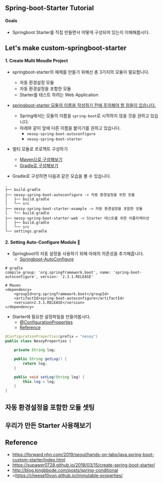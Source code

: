 ## Spring-boot-Starter Tutorial
#### Goals
- Springboot Starter를 직접 만들면서 어떻게 구성되어 있는지 이해해봅시다.

## Let's make custom-springboot-starter
#### 1. Create Multi Moudle Project
- springboot-starter의 예제를 만들기 위해선 총 3가지의 모듈이 필요합니다.
    - 자동 환경설정 모듈
    - 자동 환경설정을 포함한 모듈
    - Starter를 테스트 하려는 Web Application
- [springboot-starter 모듈의 이름을 작성하기 전에 주의해야 할 점들이 있습니다.](https://docs.spring.io/autorepo/docs/spring-boot/2.0.0.M3/reference/html/boot-features-developing-auto-configuration.html#boot-features-custom-starter-naming)
    - Spring에서는 모듈의 이름을 `spring-boot`로 시작하지 않을 것을 권하고 있습니다.
    - 아래와 같이 앞에 다른 이름을 붙이기를 권하고 있습니다.
        - `nesoy-spring-boot-autoconfigure`
        - `nesoy-spring-boot-starter`
- 멀티 모듈로 프로젝트 구성하기
    - [Maven으로 구성해보기](https://taetaetae.github.io/2020/01/19/spring-boot-maven-multi-module/)
    - [Gradle로 구성해보기](https://jojoldu.tistory.com/123)

- Gradle로 구성하면 다음과 같은 모습을 볼 수 있습니다.
```shell script
.
├── build.gradle
├── nesoy-spring-boot-autoconfigure -> 자동 환경설정을 위한 모듈
│   ├── build.gradle
│   └── src
├── nesoy-spring-boot-starter-example -> 자동 환경설정을 포함한 모듈
│   └── build.gradle
├── nesoy-spring-boot-starter-web -> Starter 테스트를 위한 어플리케이션
│   ├── build.gradle
│   └── src
└── settings.gradle
```

#### 2. Setting Auto-Configure Module 🐳
- Springboot의 자동 설정을 사용하기 위해 아래의 의존성을 추가해줍니다.
    - [Springboot-AutoConfigure](https://mvnrepository.com/artifact/org.springframework.boot/spring-boot-autoconfigure)

```shell script
# gradle
compile group: 'org.springframework.boot', name: 'spring-boot-autoconfigure', version: '2.3.1.RELEASE'

# Maven
<dependency>
    <groupId>org.springframework.boot</groupId>
    <artifactId>spring-boot-autoconfigure</artifactId>
    <version>2.3.1.RELEASE</version>
</dependency>
```

- Starter에 필요한 설정파일을 만들어봅시다.
    - [@ConfigurationProperties](https://docs.spring.io/spring-boot/docs/current/api/org/springframework/boot/context/properties/ConfigurationProperties.html)
    - [Reference](https://velog.io/@max9106/Spring-Boot-%EC%99%B8%EB%B6%80%EC%84%A4%EC%A0%95-4xk69h8o50)
```java
@ConfigurationProperties(prefix = "nesoy")
public class NesoyProperties {

    private String log;

    public String getLog() {
        return log;
    }

    public void setLog(String log) {
        this.log = log;
    }
}
```

## 자동 환경설정을 포함한 모듈 셋팅

## 우리가 만든 Starter 사용해보기


## Reference
- <https://forward.nhn.com/2019/seoul/hands-on-labs/java.spring-boot-custom-starter/index.html>
- <https://supawer0728.github.io/2018/03/15/create-spring-boot-starter/>
- <http://blog.kingbbode.com/posts/spring-conditional>
- <https://cheese10yun.github.io/immutable-properties/
